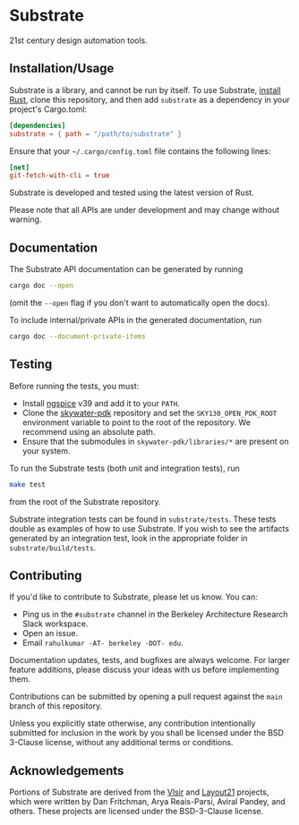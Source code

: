 # Substrate

21st century design automation tools.

## Installation/Usage

Substrate is a library, and cannot be run by itself.
To use Substrate, [install Rust](https://www.rust-lang.org/tools/install),
clone this repository, and then add `substrate` as a dependency in your project's Cargo.toml:

```toml
[dependencies]
substrate = { path = "/path/to/substrate" }
```

Ensure that your `~/.cargo/config.toml` file contains the following lines:
```toml
[net]
git-fetch-with-cli = true
```

Substrate is developed and tested using the latest version of Rust.

Please note that all APIs are under development and may change without warning.

## Documentation

The Substrate API documentation can be generated by running
```bash
cargo doc --open
```
(omit the `--open` flag if you don't want to automatically open the docs).

To include internal/private APIs in the generated documentation, run
```bash
cargo doc --document-private-items
```

## Testing

Before running the tests, you must:
* Install [ngspice](https://ngspice.sourceforge.io/) v39 and add it to your `PATH`.
* Clone the [skywater-pdk](https://github.com/google/skywater-pdk) repository and set
the `SKY130_OPEN_PDK_ROOT` environment variable to point to the root of the repository.
We recommend using an absolute path.
* Ensure that the submodules in `skywater-pdk/libraries/*` are present on your system.

To run the Substrate tests (both unit and integration tests), run

```bash
make test
```

from the root of the Substrate repository.

Substrate integration tests can be found in `substrate/tests`.
These tests double as examples of how to use Substrate.
If you wish to see the artifacts generated by an integration test,
look in the appropriate folder in `substrate/build/tests`.

## Contributing

If you'd like to contribute to Substrate, please let us know. You can:
* Ping us in the `#substrate` channel in the Berkeley Architecture Research Slack workspace.
* Open an issue.
* Email `rahulkumar -AT- berkeley -DOT- edu`.

Documentation updates, tests, and bugfixes are always welcome.
For larger feature additions, please discuss your ideas with us before implementing them.

Contributions can be submitted by opening a pull request against the `main` branch
of this repository.

Unless you explicitly state otherwise, any contribution intentionally submitted for inclusion
in the work by you shall be licensed under the BSD 3-Clause license, without any additional terms or conditions.

## Acknowledgements

Portions of Substrate are derived from the [Vlsir](https://github.com/Vlsir/Vlsir)
and [Layout21](https://github.com/dan-fritchman/Layout21) projects, which were
written by Dan Fritchman, Arya Reais-Parsi, Aviral Pandey, and others.
These projects are licensed under the BSD-3-Clause license.
